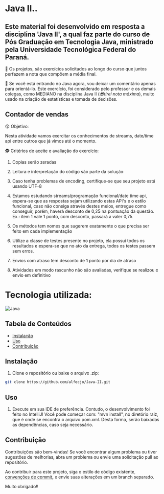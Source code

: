 # Java II..

## Este material foi desenvolvido em resposta a disciplina 'Java II', a qual faz parte do curso de Pós Graduação em Tecnologia Java, ministrado pela Universidade Tecnológica Federal do Paraná.

🎉 Os projetos, são exercícios solicitados ao longo do curso que juntos perfazem a nota que compõem a média final.

🥋 Se você está entrando no Java agora, vou deixar um comentário apenas para orientá-lo. Este exercício, foi considerado pelo professor e os demais colegas, como MEDIANO na disciplina Java II (_😎tirei nota máxima_), muito usado na criação de estatísticas e tomada de decisões.

## Contador de vendas 

😵 Objetivo:

Nesta atividade vamos exercitar os conhecimentos de streams, date/time api entre outros que já vimos até o momento.

🕵️ Critérios de aceite e avaliação do exercício:

1. Copias serão zeradas

2. Leitura e interpretação do código são parte da solução

3. Caso tenha problemas de encoding, certifique-se que seu projeto está usando UTF-8

4. Estamos estudando streams/programação funcional/date time api, espera-se que as respostas sejam utilizando estas API's e o estilo funcional, caso não consiga através destes meios, entregue como conseguir, porém, haverá desconto de 0,25 na pontuação da questão. Ex.: item 1 vale 1 ponto, com desconto, passará a valer 0,75.

5. Os métodos tem nomes que sugerem exatamente o que precisa ser feito em cada implementação

6. Utilize a classe de testes presente no projeto, ela possui todos os resultados e espera-se que no ato da entrega, todos os testes passem sem erros.

7. Envios com atraso tem desconto de 1 ponto por dia de atraso

8. Atividades em modo rascunho não são avaliadas, verifique se realizou o envio em definitivo

# Tecnologia utilizada:

![Java](https://img.shields.io/badge/java-%23ED8B00.svg?style=for-the-badge&logo=openjdk&logoColor=white)

## Tabela de Conteúdos

- [Instalação](#Instalação)
- [Uso](#Uso)
- [Contribuição](#Contribuição)

## Instalação

1. Clone o repositório ou baixe o arquivo .zip:

```bash
git clone https://github.com/alfecjo/Java-II.git
```
## Uso

1. Execute em sua IDE de preferência. Contudo, o desenvolvimento foi feito no IntelliJ! Você pode começar com: "mvn install", no diretório raiz, que é onde se encontra o
   arquivo pom.xml. Desta forma, serão baixadas as dependências, caso seja necessário.

## Contribuição

Contribuições são bem-vindas! Se você encontrar algum problema ou tiver sugestões de melhorias, abra um problema ou envie uma solicitação pull ao repositório.

Ao contribuir para este projeto, siga o estilo de código existente, [convenções de commit](https://www.conventionalcommits.org/en/v1.0.0/), e envie suas alterações em um branch separado.

Muito obrigado!!
